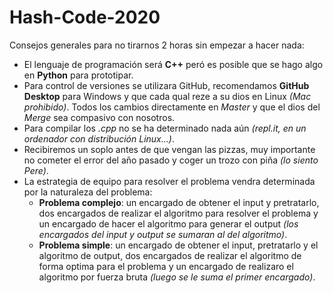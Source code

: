 # Hash-Code-2020
Consejos generales para no tirarnos 2 horas sin empezar a hacer nada:
- El lenguaje de programación será **C++** peró es posible que se hago algo en **Python** para prototipar.
- Para control de versiones se utilizara GitHub, recomendamos **GitHub Desktop** para Windows y que cada qual reze a su dios en Linux *(Mac prohibido)*. Todos los cambios directamente en *Master* y que el dios del *Merge* sea compasivo con nosotros.
- Para compilar los *.cpp* no se ha determinado nada aún *(repl.it, en un ordenador con distribución Linux...)*.
- Recibiremos un soplo antes de que vengan las pizzas, muy importante no cometer el error del año pasado y coger un trozo con piña *(lo siento Pere)*.
- La estrategia de equipo para resolver el problema vendra determinada por la naturaleza del problema:
  - **Problema complejo**: un encargado de obtener el input y pretratarlo, dos encargados de realizar el algoritmo para resolver el problema y un encargado de hacer el algoritmo para generar el output *(los encargados del input y output se sumaran al del algoritmo)*.
  - **Problema simple**: un encargado de obtener el input, pretratarlo y el algoritmo de output, dos encargados de realizar el algoritmo de forma optima para el problema y un encargado de realizaro el algoritmo por fuerza bruta *(luego se le suma el primer encargado)*.

